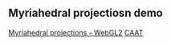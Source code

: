 ## Myriahedral projectiosn demo

[Myriahedral projections - WebGL2](https://hyperandroid.github.io/myriahedral)
[CAAT](https://hyperandroid.github.io/CAAT)
